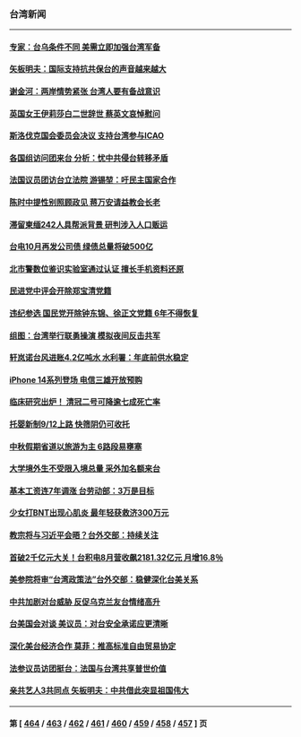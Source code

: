 ### 台湾新闻
---
#### [专家：台乌条件不同 美需立即加强台湾军备](../../pages/ncid1349361/n13820912.md) 
#### [矢板明夫：国际支持抗共保台的声音越来越大](../../pages/ncid1349361/n13820882.md) 
#### [谢金河：两岸情势紧张 台湾人要有备战意识](../../pages/ncid1349361/n13820805.md) 
#### [英国女王伊莉莎白二世辞世 蔡英文哀悼慰问](../../pages/ncid1349361/n13820755.md) 
#### [斯洛伐克国会委员会决议 支持台湾参与ICAO](../../pages/ncid1349361/n13820723.md) 
#### [各国组访问团来台 分析：忧中共侵台转移矛盾](../../pages/ncid1349361/n13819749.md) 
#### [法国议员团访台立法院 游锡堃：吁民主国家合作](../../pages/ncid1349361/n13820081.md) 
#### [陈时中提性别照顾政见 蒋万安请益教会长老](../../pages/ncid1349361/n13820231.md) 
#### [滞留柬缅242人具帮派背景 研判涉入人口贩运](../../pages/ncid1349361/n13820220.md) 
#### [台电10月再发公司债 绿债总量将破500亿](../../pages/ncid1349361/n13820229.md) 
#### [北市警数位鉴识实验室通过认证 擅长手机资料还原](../../pages/ncid1349361/n13820227.md) 
#### [民进党中评会开除郑宝清党籍](../../pages/ncid1349361/n13820226.md) 
#### [违纪参选 国民党开除钟东锦、徐正文党籍 6年不得恢复](../../pages/ncid1349361/n13820224.md) 
#### [组图：台湾举行联勇操演 模拟夜间反击共军](../../pages/ncid1349361/n13819947.md) 
#### [轩岚诺台风进账4.2亿吨水 水利署：年底前供水稳定](../../pages/ncid1349361/n13820155.md) 
#### [iPhone 14系列登场 电信三雄开放预购](../../pages/ncid1349361/n13820156.md) 
#### [临床研究出炉！ 清冠二号可降逾七成死亡率](../../pages/ncid1349361/n13820141.md) 
#### [托婴新制9/12上路 快筛阴仍可收托](../../pages/ncid1349361/n13820149.md) 
#### [中秋假期省道以旅游为主 6路段易壅塞](../../pages/ncid1349361/n13820140.md) 
#### [大学境外生不受限入境总量 采外加名额来台](../../pages/ncid1349361/n13820144.md) 
#### [基本工资连7年调涨 台劳动部：3万是目标](../../pages/ncid1349361/n13820163.md) 
#### [少女打BNT出现心肌炎 最年轻获救济300万元](../../pages/ncid1349361/n13820160.md) 
#### [教宗将与习近平会晤？台外交部：持续关注](../../pages/ncid1349361/n13820043.md) 
#### [首破2千亿元大关！台积电8月营收飙2181.32亿元 月增16.8％](../../pages/ncid1349361/n13820105.md) 
#### [美参院将审“台湾政策法”台外交部：稳健深化台美关系](../../pages/ncid1349361/n13820013.md) 
#### [中共加剧对台威胁 反促乌克兰友台情绪高升](../../pages/ncid1349361/n13819946.md) 
#### [台美国会对谈 美议员：对台安全承诺应更清晰](../../pages/ncid1349361/n13819995.md) 
#### [深化美台经济合作 莫菲：推高标准自由贸易协定](../../pages/ncid1349361/n13819990.md) 
#### [法参议员访团挺台：法国与台湾共享普世价值](../../pages/ncid1349361/n13819969.md) 
#### [亲共艺人3共同点 矢板明夫：中共借此突显祖国伟大](../../pages/ncid1349361/n13819943.md) 

---
#### 第 [ [464](./464.md) / [463](./463.md) / [462](./462.md) / [461](./461.md) / [460](./460.md) / [459](./459.md) / [458](./458.md) / [457](./457.md) ] 页
